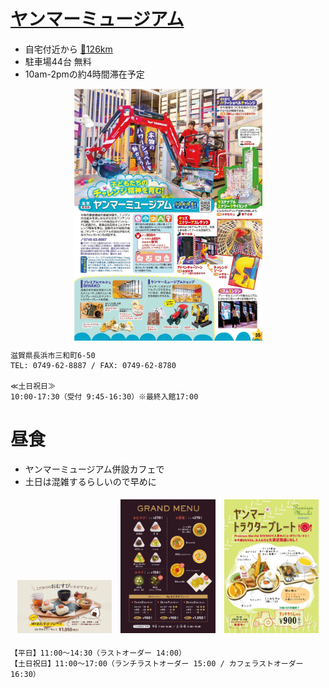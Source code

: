 # [ヤンマーミュージアム](https://www.yanmar.com/jp/museum/)

- 自宅付近から [🚗126km](https://maps.app.goo.gl/VzisRGZku8krRBHB6)
- 駐車場44台 無料
- 10am-2pmの約4時間滞在予定

<img src="yammar_guide.jpg" alt="ヤンマーミュージアムガイド" style="width: 60%; display: block; margin: auto;">

```
滋賀県長浜市三和町6-50
TEL: 0749-62-8887 / FAX: 0749-62-8780

≪土日祝日≫
10:00-17:30（受付 9:45-16:30）※最終入館17:00
```


# 昼食

- ヤンマーミュージアム併設カフェで
- 土日は混雑するらしいので早めに

<div style="text-align: center;">
    <img src="image-2.png" alt="ヤンマーミュージアム" style="width: 30%; margin: 1%; display: inline-block;">
    <img src="image-3.png" alt="ヤンマーミュージアム" style="width: 30%; margin: 1%; display: inline-block;">
    <img src="image-4.png" alt="ヤンマーミュージアム" style="width: 30%; margin: 1%; display: inline-block;">
</div>

```
【平日】11:00～14:30（ラストオーダー 14:00）
【土日祝日】11:00～17:00（ランチラストオーダー 15:00 / カフェラストオーダー 16:30）
```